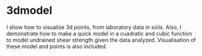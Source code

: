 # 3dmodel
I show how to visualize 3d points, from laboratory data in soils. Also, I demonstrate how to make a quick model in a cuadratic and cubic function to model undrained shear strength given the data analyzed. Visualisation of these model and points is also included.
